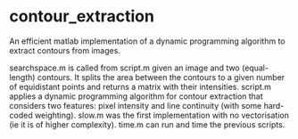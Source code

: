contour_extraction
==================

An efficient matlab implementation of a dynamic programming algorithm to extract contours from images.

searchspace.m is called from script.m given an image and two (equal-length) contours. It splits the area between the contours to a given number of equidistant points and returns a matrix with their intensities.
script.m applies a dynamic programming algorithm for contour extraction that considers two features: pixel intensity and line continuity (with some hard-coded weighting).
slow.m was the first implementation with no vectorisation (ie it is of higher complexity).
time.m can run and time the previous scripts.
